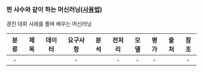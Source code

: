 ### 찐 사수와 같이 하는 머신러닝([사용법](./refer/README.md))
경진 대회 사례를 풀며 배우는 머신러닝 

| 분류 | 제목 |데이터| 요구사항 | 분석 | 전처리| 모델 | 평가 | 출처 | 참조 |
| :---: | --- | :---: | :---: | :---: | :---: | :---: | :---: | :---: |:---: |
|-|||-||-|-|-||-|
